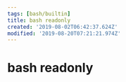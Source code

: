 ```yaml
---
tags: [bash/builtin]
title: bash readonly
created: '2019-08-02T06:42:37.624Z'
modified: '2019-08-20T07:21:21.974Z'
---
```


# bash readonly
